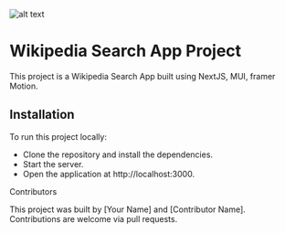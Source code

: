 ![alt text](https://wiki-app-red.vercel.app/wikisearch.png)
# Wikipedia Search App Project

This project is a Wikipedia Search App built using NextJS, MUI, framer Motion.

## Installation

To run this project locally:

- Clone the repository and install the dependencies.
- Start the server.
- Open the application at http://localhost:3000.

Contributors

This project was built by [Your Name] and [Contributor Name]. Contributions are welcome via pull requests.
